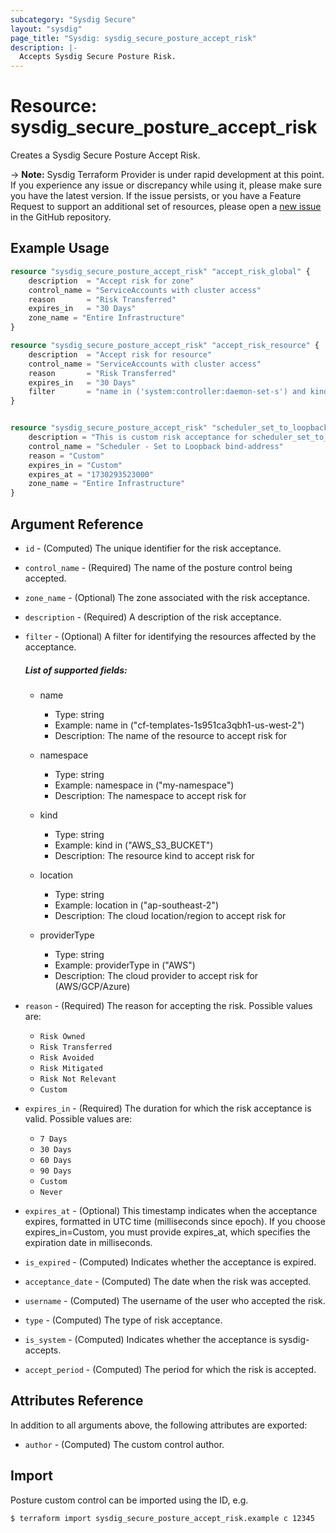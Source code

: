 ```yaml
---
subcategory: "Sysdig Secure"
layout: "sysdig"
page_title: "Sysdig: sysdig_secure_posture_accept_risk"
description: |-
  Accepts Sysdig Secure Posture Risk.
---
```


# Resource: sysdig_secure_posture_accept_risk

Creates a Sysdig Secure Posture Accept Risk.

-> **Note:** Sysdig Terraform Provider is under rapid development at this point. If you experience any issue or discrepancy while using it, please make sure you have the latest version. If the issue persists, or you have a Feature Request to support an additional set of resources, please open a [new issue](https://github.com/sysdiglabs/terraform-provider-sysdig/issues/new) in the GitHub repository.

## Example Usage

```terraform
resource "sysdig_secure_posture_accept_risk" "accept_risk_global" {
    description  = "Accept risk for zone"
    control_name = "ServiceAccounts with cluster access"
    reason       = "Risk Transferred"
    expires_in   = "30 Days"
    zone_name = "Entire Infrastructure"
}

resource "sysdig_secure_posture_accept_risk" "accept_risk_resource" {
    description  = "Accept risk for resource"
    control_name = "ServiceAccounts with cluster access"
    reason       = "Risk Transferred"
    expires_in   = "30 Days"
    filter       = "name in ('system:controller:daemon-set-s') and kind in ('ClusterRole')"
}


resource "sysdig_secure_posture_accept_risk" "scheduler_set_to_loopback_bind_address" {
    description = "This is custom risk acceptance for scheduler_set_to_loopback_bind_address"
    control_name = "Scheduler - Set to Loopback bind-address"
    reason = "Custom"
    expires_in = "Custom"
    expires_at = "1730293523000"
    zone_name = "Entire Infrastructure"
}
```

## Argument Reference

- `id` - (Computed) The unique identifier for the risk acceptance.
- `control_name` - (Required) The name of the posture control being accepted.
- `zone_name` - (Optional) The zone associated with the risk acceptance.
- `description` - (Required) A description of the risk acceptance.
- `filter` - (Optional) A filter for identifying the resources affected by the acceptance.
  
   ##### List of supported fields:
   - name
      - Type: string
      - Example: name in ("cf-templates-1s951ca3qbh1-us-west-2")
      - Description: The name of the resource to accept risk for
  
  - namespace
      - Type: string
      - Example: namespace in ("my-namespace")
      - Description: The namespace to accept risk for
  
   - kind
      - Type: string
      - Example: kind in ("AWS_S3_BUCKET")
      - Description: The resource kind to accept risk for

    - location
      - Type: string
      - Example: location in ("ap-southeast-2")
      - Description: The cloud location/region to accept risk for

    - providerType
      - Type: string
      - Example: providerType in ("AWS")
      - Description: The cloud provider to accept risk for (AWS/GCP/Azure)

- `reason` - (Required) The reason for accepting the risk. Possible values are:
  - `Risk Owned`
  - `Risk Transferred`
  - `Risk Avoided`
  - `Risk Mitigated`
  - `Risk Not Relevant`
  - `Custom`
- `expires_in` - (Required) The duration for which the risk acceptance is valid. Possible values are:
  - `7 Days`
  - `30 Days`
  - `60 Days`
  - `90 Days`
  - `Custom`
  - `Never`
- `expires_at` - (Optional) This timestamp indicates when the acceptance expires, formatted in UTC time (milliseconds since epoch). If you choose expires_in=Custom, you must provide expires_at, which specifies the expiration date in milliseconds.
- `is_expired` - (Computed) Indicates whether the acceptance is expired.
- `acceptance_date` - (Computed) The date when the risk was accepted.
- `username` - (Computed) The username of the user who accepted the risk.
- `type` - (Computed) The type of risk acceptance.
- `is_system` - (Computed) Indicates whether the acceptance is sysdig-accepts.
- `accept_period` - (Computed) The period for which the risk is accepted.


## Attributes Reference

In addition to all arguments above, the following attributes are exported:

- `author` - (Computed) The custom control author.

## Import

Posture custom control can be imported using the ID, e.g.

```
$ terraform import sysdig_secure_posture_accept_risk.example c 12345
```
